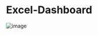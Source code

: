 # Excel-Dashboard

![image](https://github.com/user-attachments/assets/5abbed36-f50b-41ed-b42e-a20db6605801)
